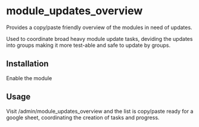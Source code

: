 # module_updates_overview

Provides a copy/paste friendly overview of the modules in need of updates.

Used to coordinate broad heavy module update tasks, deviding the updates into
groups making it more test-able and safe to update by groups.

## Installation

Enable the module


## Usage

Visit /admin/module_updates_overview and the list is copy/paste ready for a
google sheet, coordinating the creation of tasks and progress.
